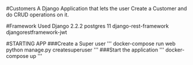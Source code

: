 #Customers
A Django Application that lets the user Create a Customer and do CRUD operations on it.

#Framework Used
Django 2.2.2
postgres 11
django-rest-framework
djangorestframework-jwt

#STARTING APP
###Create a Super user
'''
docker-compose run web python manage.py createsuperuser
'''
###Start the application
'''
docker-compose up
'''
